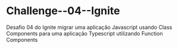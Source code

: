 # Challenge--04--Ignite
Desafio 04 do Ignite migrar uma aplicação Javascript usando Class Components para uma aplicação Typescript utilizando Function Components
